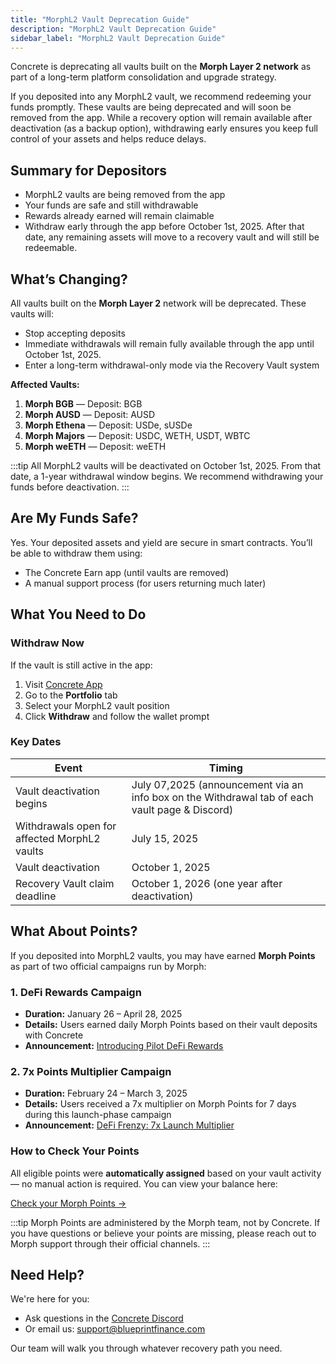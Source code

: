 ```yaml
---
title: "MorphL2 Vault Deprecation Guide"
description: "MorphL2 Vault Deprecation Guide"
sidebar_label: "MorphL2 Vault Deprecation Guide"
---
```


Concrete is deprecating all vaults built on the **Morph Layer 2 network** as part of a long-term platform consolidation and upgrade strategy.

If you deposited into any MorphL2 vault, we recommend redeeming your funds promptly. These vaults are being deprecated and will soon be removed from the app. While a recovery option will remain available after deactivation (as a backup option), withdrawing early ensures you keep full control of your assets and helps reduce delays.

## Summary for Depositors

- MorphL2 vaults are being removed from the app
- Your funds are safe and still withdrawable
- Rewards already earned will remain claimable
- Withdraw early through the app before October 1st, 2025. After that date, any remaining assets will move to a recovery vault and will still be redeemable.

## What’s Changing?

All vaults built on the **Morph Layer 2** network will be deprecated. These vaults will:

- Stop accepting deposits
- Immediate withdrawals will remain fully available through the app until October 1st, 2025.
- Enter a long-term withdrawal-only mode via the Recovery Vault system

**Affected Vaults:**

1. **Morph BGB** — Deposit: BGB
2. **Morph AUSD** — Deposit: AUSD
3. **Morph Ethena** — Deposit: USDe, sUSDe
4. **Morph Majors** — Deposit: USDC, WETH, USDT, WBTC
5. **Morph weETH** — Deposit: weETH

:::tip
All MorphL2 vaults will be deactivated on October 1st, 2025. From that date, a 1-year withdrawal window begins. We recommend withdrawing your funds before deactivation.
:::
>

## Are My Funds Safe?

Yes. Your deposited assets and yield are secure in smart contracts. You’ll be able to withdraw them using:

- The Concrete Earn app (until vaults are removed)
- A manual support process (for users returning much later)

## What You Need to Do

### Withdraw Now

If the vault is still active in the app:

1. Visit [Concrete App](https://app.concrete.xyz/)
2. Go to the **Portfolio** tab
3. Select your MorphL2 vault position
4. Click **Withdraw** and follow the wallet prompt

### Key Dates

| **Event** | **Timing** |
| --- | --- |
| Vault deactivation begins | July 07,2025 (announcement via an info box on the Withdrawal tab of each vault page & Discord) |
| Withdrawals open for affected MorphL2 vaults | July 15, 2025 |
| Vault deactivation | October 1, 2025 |
| Recovery Vault claim deadline | October 1, 2026 (one year after deactivation) |

## What About Points?

If you deposited into MorphL2 vaults, you may have earned **Morph Points** as part of two official campaigns run by Morph:

### 1. DeFi Rewards Campaign

- **Duration:** January 26 – April 28, 2025
- **Details:** Users earned daily Morph Points based on their vault deposits with Concrete
- **Announcement:** [Introducing Pilot DeFi Rewards](https://morph.ghost.io/introducing-pilot-defi-rewards-supercharge-your-earnings-on-morph-zoo/)

### 2. 7x Points Multiplier Campaign

- **Duration:** February 24 – March 3, 2025
- **Details:** Users received a 7x multiplier on Morph Points for 7 days during this launch-phase campaign
- **Announcement:** [DeFi Frenzy: 7x Launch Multiplier](https://morph.ghost.io/defi-frenzy-concrete-layer-bank-join-morphs-defi-rewards-with-7x-launch-multiplier/)

### How to Check Your Points

All eligible points were **automatically assigned** based on your vault activity — no manual action is required. You can view your balance here:

[Check your Morph Points →](https://www.morphl2.io/points/greattoken_migration/defirewards)

:::tip
Morph Points are administered by the Morph team, not by Concrete. If you have questions or believe your points are missing, please reach out to Morph support through their official channels.
:::

## Need Help?

We're here for you:

- Ask questions in the [Concrete Discord](https://discord.gg/concretexyz)
- Or email us: [support@blueprintfinance.com](mailto:support@blueprintfinance.com)

Our team will walk you through whatever recovery path you need.
